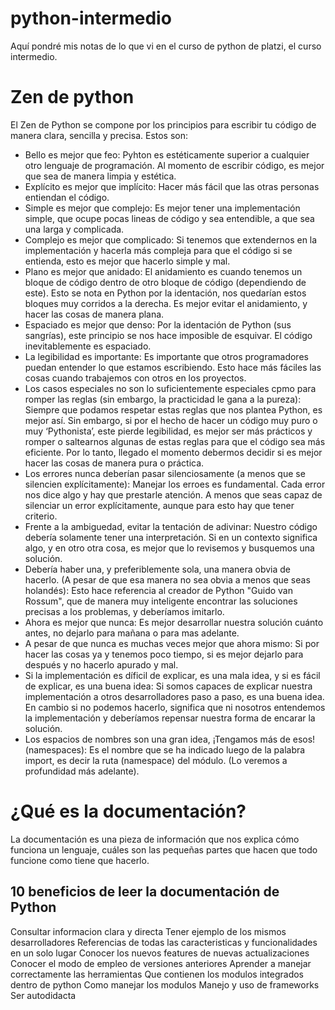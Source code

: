 # python-intermedio
Aquí pondré mis notas de lo que vi en el curso de python de platzi, el curso intermedio.

# Zen de python

El Zen de Python se compone por los principios para escribir tu código de manera clara, sencilla y precisa. Estos son:

* Bello es mejor que feo: Pyhton es estéticamente superior a cualquier otro lenguaje de programación. Al momento de escribir código, es mejor que sea de manera limpia y estética.
* Explícito es mejor que implícito: Hacer más fácil que las otras personas entiendan el código.
* Simple es mejor que complejo: Es mejor tener una implementación simple, que ocupe pocas lineas de código y sea entendible, a que sea una larga y complicada.
* Complejo es mejor que complicado: Si tenemos que extendernos en la implementación y hacerla más compleja para que el código si se entienda, esto es mejor que hacerlo simple y mal.
* Plano es mejor que anidado: El anidamiento es cuando tenemos un bloque de código dentro de otro bloque de código (dependiendo de este). Esto se nota en Python por la identación, nos quedarían estos bloques muy corridos a la derecha. Es mejor evitar el anidamiento, y hacer las cosas de manera plana.
* Espaciado es mejor que denso: Por la identación de Python (sus sangrías), este principio se nos hace imposible de esquivar. El código inevitablemente es espaciado.
* La legibilidad es importante: Es importante que otros programadores puedan entender lo que estamos escribiendo. Esto hace más fáciles las cosas cuando trabajemos con otros en los proyectos.
* Los casos especiales no son lo suficientemente especiales cpmo para romper las reglas (sin embargo, la practicidad le gana a la pureza): Siempre que podamos respetar estas reglas que nos plantea Python, es mejor así. Sin embargo, si por el hecho de hacer un código muy puro o muy ‘Pythonista’, este pierde legibilidad, es mejor ser más prácticos y romper o saltearnos algunas de estas reglas para que el código sea más eficiente. Por lo tanto, llegado el momento debermos decidir si es mejor hacer las cosas de manera pura o práctica.
* Los errores nunca deberían pasar silenciosamente (a menos que se silencien explícitamente): Manejar los erroes es fundamental. Cada error nos dice algo y hay que prestarle atención. A menos que seas capaz de silenciar un error explícitamente, aunque para esto hay que tener criterio.
* Frente a la ambiguedad, evitar la tentación de adivinar: Nuestro código debería solamente tener una interpretación. Si en un contexto significa algo, y en otro otra cosa, es mejor que lo revisemos y busquemos una solución.
* Debería haber una, y preferiblemente sola, una manera obvia de hacerlo. (A pesar de que esa manera no sea obvia a menos que seas holandés): Esto hace referencia al creador de Python "Guido van Rossum", que de manera muy inteligente encontrar las soluciones precisas a los problemas, y deberíamos imitarlo.
* Ahora es mejor que nunca: Es mejor desarrollar nuestra solución cuánto antes, no dejarlo para mañana o para mas adelante.
* A pesar de que nunca es muchas veces mejor que ahora mismo: Si por hacer las cosas ya y tenemos poco tiempo, si es mejor dejarlo para después y no hacerlo apurado y mal.
* Si la implementación es díficil de explicar, es una mala idea, y si es fácil de explicar, es una buena idea: Si somos capaces de explicar nuestra implementación a otros desarrolladores paso a paso, es una buena idea. En cambio si no podemos hacerlo, significa que ni nosotros entendemos la implementación y deberíamos repensar nuestra forma de encarar la solución.
* Los espacios de nombres son una gran idea, ¡Tengamos más de esos! (namespaces): Es el nombre que se ha indicado luego de la palabra import, es decir la ruta (namespace) del módulo. (Lo veremos a profundidad más adelante).

# ¿Qué es la documentación?

La documentación es una pieza de información que nos explica cómo funciona un lenguaje, cuáles son las pequeñas partes que hacen que todo funcione como tiene que hacerlo.

## 10 beneficios de leer la documentación de Python

Consultar informacion clara y directa
Tener ejemplo de los mismos desarrolladores
Referencias de todas las caracteristicas y funcionalidades en un solo lugar
Conocer los nuevos features de nuevas actualizaciones
Conocer el modo de empleo de versiones anteriores
Aprender a manejar correctamente las herramientas
Que contienen los modulos integrados dentro de python
Como manejar los modulos
Manejo y uso de frameworks
Ser autodidacta
